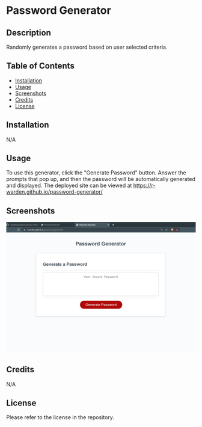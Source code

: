 # Password Generator

## Description

Randomly generates a password based on user selected criteria.

## Table of Contents

- [Installation](#installation)
- [Usage](#usage)
- [Screenshots](#screenshots)
- [Credits](#credits)
- [License](#license)

## Installation

N/A

## Usage

To use this generator, click the "Generate Password" button. Answer the prompts that pop up, and then the password will be automatically generated and displayed. The deployed site can be viewed at https://r-warden.github.io/password-generator/

## Screenshots

![Generator](./assets/image/Project-Screenshot.png)

## Credits

N/A

## License

Please refer to the license in the repository.